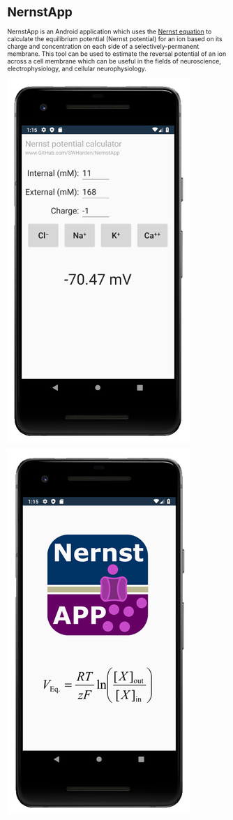 # NernstApp
NernstApp is an Android application which uses the [Nernst equation](https://en.wikipedia.org/wiki/Nernst_equation) to calculate the equilibrium potential (Nernst potential) for an ion based on its charge and concentration on each side of a selectively-permanent membrane. This tool can be used to estimate the reversal potential of an ion across a cell membrane which can be useful in the fields of neuroscience, electrophysiology, and cellular neurophysiology.

![](dev/screenshot.jpg)

![](dev/screenshot2.jpg)
